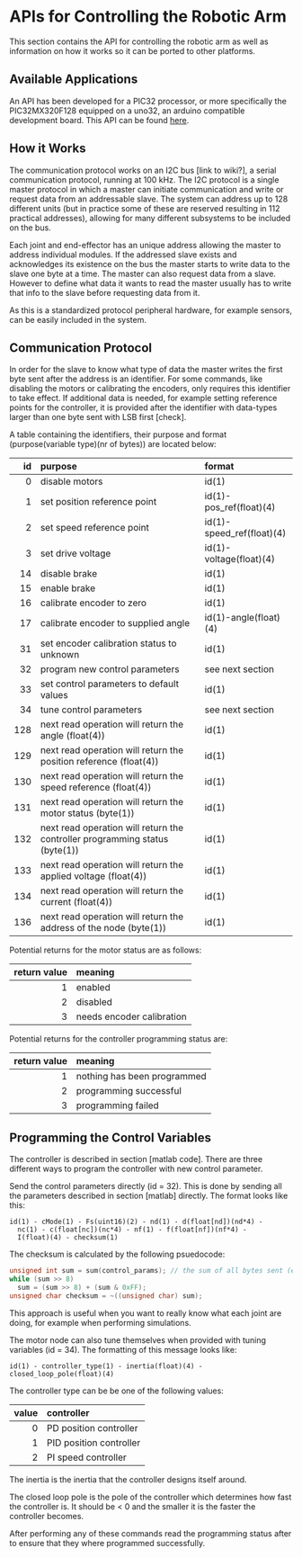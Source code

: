 # APIs for Controlling the Robotic Arm

This section contains the API for controlling the robotic arm as well as information on how it works so it can be ported to other platforms.

## Available Applications
An API has been developed for a PIC32 processor, or more specifically the PIC32MX320F128 equipped on a uno32, an arduino compatible development board. This API can be found [here](./pic32).

## How it Works
The communication protocol works on an I2C bus [link to wiki?], a serial communication protocol, running at 100 kHz. The I2C protocol is a single master protocol in which a master can initiate communication and write or request data from an addressable slave. The system can address up to 128 different units (but in practice some of these are reserved resulting in 112 practical addresses), allowing for many different subsystems to be included on the bus. 

Each joint and end-effector has an unique address allowing the master to address individual modules. If the addressed slave exists and acknowledges its existence on the bus the master starts to write data to the slave one byte at a time. The master can also request data from a slave. However to define what data it wants to read the master usually has to write that info to the slave before requesting data from it.

As this is a standardized protocol peripheral hardware, for example sensors, can be easily included in the system.

## Communication Protocol
In order for the slave to know what type of data the master writes the first byte sent after the address is an identifier. For some commands, like disabling the motors or calibrating the encoders, only requires this identifier to take effect. If additional data is needed, for example setting reference points for the controller, it is provided after the identifier with data-types larger than one byte sent with LSB first [check].

A table containing the identifiers, their purpose and format (purpose(variable type)(nr of bytes)) are located below:

id | purpose | format 
---------: | :---------- | :----------- 
0   | disable motors | id(1) 
1   | set position reference point | id(1)-pos_ref(float)(4) 
2   | set speed reference point | id(1)-speed_ref(float)(4) 
3   | set drive voltage | id(1)-voltage(float)(4) 
14  | disable brake | id(1) 
15  | enable brake | id(1) 
16  | calibrate encoder to zero | id(1) 
17  | calibrate encoder to supplied angle | id(1)-angle(float)(4) 
31  | set encoder calibration status to unknown | id(1) 
32  | program new control parameters | see next section 
33  | set control parameters to default values | id(1) 
34  | tune control parameters | see next section 
128 | next read operation will return the angle (float(4)) | id(1) 
129 | next read operation will return the position reference (float(4)) | id(1) 
130 | next read operation will return the speed reference (float(4)) | id(1) 
131 | next read operation will return the motor status (byte(1)) | id(1) 
132 | next read operation will return the controller programming status (byte(1)) | id(1) 
133 | next read operation will return the applied voltage (float(4)) | id(1) 
134 | next read operation will return the current (float(4)) | id(1) 
136 | next read operation will return the address of the node (byte(1)) | id(1) 

Potential returns for the motor status are as follows:

return value | meaning
---------: | :---------
1 | enabled
2 | disabled
3 | needs encoder calibration

Potential returns for the controller programming status are:

return value | meaning
----------: | :------------
1 | nothing has been programmed
2 | programming successful
3 | programming failed

## Programming the Control Variables
The controller is described in section [matlab code]. There are three different ways to program the controller with new control parameter.

Send the control parameters directly (id = 32). This is done by sending all the parameters described in section [matlab] directly. The format looks like this:  
```
id(1) - cMode(1) - Fs(uint16)(2) - nd(1) - d(float[nd])(nd*4) - 
  nc(1) - c(float[nc])(nc*4) - nf(1) - f(float[nf])(nf*4) - 
  I(float)(4) - checksum(1)
```

The checksum is calculated by the following psuedocode:
```c
unsigned int sum = sum(control_params); // the sum of all bytes sent (excluding the id)
while (sum >> 8)
  sum = (sum >> 8) + (sum & 0xFF);
unsigned char checksum = ~((unsigned char) sum);
```

This approach is useful when you want to really know what each joint are doing, for example when performing simulations.

The motor node can also tune themselves when provided with tuning variables (id = 34). The formatting of this message looks like:
```
id(1) - controller_type(1) - inertia(float)(4) - closed_loop_pole(float)(4)
```

The controller type can be be one of the following values:

| value | controller |
| ---: | :--- |
| 0 | PD position controller |
| 1 | PID position controller |
| 2 | PI speed controller |

The inertia is the inertia that the controller designs itself around.

The closed loop pole is the pole of the controller which determines how fast the controller is. It should be < 0 and the smaller it is the faster the controller becomes.

After performing any of these commands read the programming status after to ensure that they where programmed successfully.